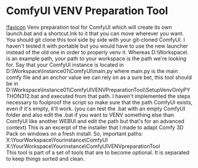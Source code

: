 # ComfyUI VENV Preparation Tool
[!favicon](https://github.com/cheesecakejohnsonturbo/ComfyUIVENVpreparationTool/blob/main/artwork/launch.ico)
Venv preparation tool for ComfyUI which will create its own launch.bat and a shortcut.lnk to it that you can move wherever you want.
You should git clone this tool side by side with your git-cloned ComfyUI. I haven't tested it with portable but you would have to use the new launcher instead of the old one in order to properly venv it. 
Whereas D:\Workspace\ is an example path, your path to your workspace is the path we're looking for.
Say that your ComfyUI instance is located in D:\Workspace\Instance01\ComfyUI\main.py where main.py is the main comfy file and an anchor value we can rely on as a sure bet, this tool should be in D:\Workspace\Instance01\ComfyUIVENVPreparationTool\SetupVenvOnlyPYTHON312.bat and executed from that path.
I haven't implemented the steps necessary to foolproof the script so make sure that the path ComfyUI exists, even if it's empty, it'll work. (you can test the .bat with an empty ComfyUI folder and also edit the .bat if you want to VENV something else than ComfyUI like another WEBUI and edit the path but that's for an advanced context)
This is an excerpt of the installer that I made to adapt Comfy 3D Pack on windows on a fresh install.
So, important paths:
X:\YourWorkspace\Yourinstance\ComfyUI\
X:\YourWorkspace\Yourinstance\ComfyUIVENVpreparationTool\
This tool is part of a set of tools that are to become optional. It is separated to keep things sorted and clean.
